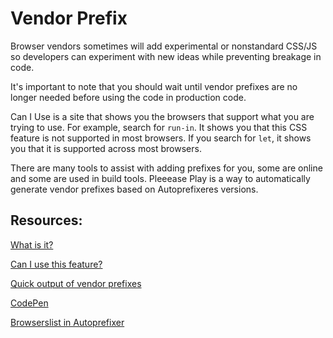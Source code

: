 # Vendor Prefix

Browser vendors sometimes will add experimental or nonstandard CSS/JS so developers can experiment with new ideas while preventing breakage in code.

It's important to note that you should wait until vendor prefixes are no longer needed before using the code in production code.

Can I Use is a site that shows you the browsers that support what you are trying to use. For example, search for `run-in`. It shows you that this CSS feature is not supported in most browsers. If you search for `let`, it shows you that it is supported across most browsers.

There are many tools to assist with adding prefixes for you, some are online and some are used in build tools. Pleeease Play is a way to automatically generate vendor prefixes based on Autoprefixeres versions.

## Resources:
[What is it?](https://developer.mozilla.org/en-US/docs/Glossary/Vendor_Prefix)

[Can I use this feature?](https://caniuse.com/)

[Quick output of vendor prefixes](http://pleeease.io/play/)

[CodePen](https://codepen.io)

[Browserslist in Autoprefixer](https://github.com/postcss/autoprefixer#browsers)

